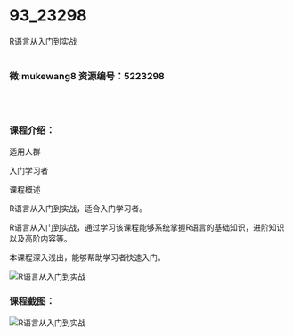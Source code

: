 # 93_23298
R语言从入门到实战
<br/></br>
<h3>微:mukewang8 资源编号：5223298</h3>
<br/></br>
<h3>课程介绍：</h3>
<p>适用人群</p>
<p>入门学习者</p>
<p>课程概述</p>
<p><a title="查看与 R语言 相关的文章" target="_blank">R语言</a>从入门到实战，适合入门学习者。</p>
<p><a title="查看与 R语言 相关的文章" target="_blank">R语言</a>从入门到实战，通过学习该课程能够系统掌握R语言的基础知识，进阶知识以及高阶内容等。</p>
<p>本课程深入浅出，能够帮助学习者快速入门。</p>
<p><img src="https://www.ko996.com/wp-content/uploads/img/2022/03/1-69-300x131.png" alt="R语言从入门到实战"></p>
<div class="info-desc">
<h3>课程截图：</h3>
<p><img src="https://www.ko996.com/wp-content/uploads/img/2021/12/2-3.png" alt="R语言从入门到实战"></p>


			
</div>
